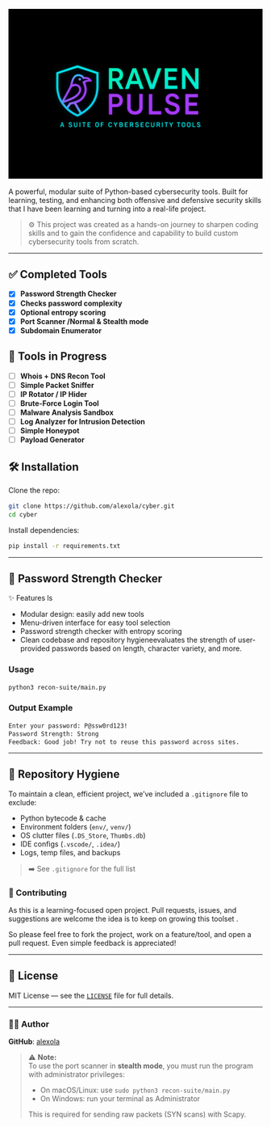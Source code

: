 ![alt text](logo.png)


A powerful, modular suite of Python-based cybersecurity tools. Built for learning, testing, and enhancing both offensive and defensive security skills that I have been learning and turning into a real-life project.


> ⚙️ This project was created as a hands-on journey to sharpen coding skills and to gain the confidence and capability to build custom cybersecurity tools from scratch.

---

## ✅ Completed Tools
  - [x] **Password Strength Checker**
  - [x] **Checks password complexity**
  - [x] **Optional entropy scoring**
  - [x] **Port Scanner /Normal & Stealth mode**
  - [X] **Subdomain Enumerator**

## 🚧 Tools in Progress
- [ ] **Whois + DNS Recon Tool**
- [ ] **Simple Packet Sniffer**
- [ ] **IP Rotator / IP Hider**
- [ ] **Brute-Force Login Tool**
- [ ] **Malware Analysis Sandbox**
- [ ] **Log Analyzer for Intrusion Detection**
- [ ] **Simple Honeypot**
- [ ] **Payload Generator**

## 🛠️ Installation

Clone the repo:

```bash
git clone https://github.com/alexola/cyber.git
cd cyber
```

Install dependencies:

```bash
pip install -r requirements.txt
```
---

## 🔐 Password Strength Checker

✨ Features
ls

- Modular design: easily add new tools
- Menu-driven interface for easy tool selection
- Password strength checker with entropy scoring
- Clean codebase and repository hygieneevaluates the strength of user-provided passwords based on length, character variety, and more.

### Usage

```bash
python3 recon-suite/main.py
```
### Output Example

```
Enter your password: P@ssw0rd123!
Password Strength: Strong
Feedback: Good job! Try not to reuse this password across sites.
```

---

## 🧼 Repository Hygiene

To maintain a clean, efficient project, we’ve included a `.gitignore` file to exclude:

- Python bytecode & cache  
- Environment folders (`env/`, `venv/`)  
- OS clutter files (`.DS_Store`, `Thumbs.db`)  
- IDE configs (`.vscode/`, `.idea/`)  
- Logs, temp files, and backups  

> ➡️ See `.gitignore` for the full list

### 🤝 Contributing

As this is a learning-focused open project. Pull requests, issues, and suggestions are welcome the idea is to keep on growing this toolset .

So please feel free to fork the project, work on a feature/tool, and open a pull request. Even simple feedback is appreciated!

---

## 📜 License

MIT License — see the [`LICENSE`](LICENSE) file for full details.

---

### 👩‍💻 Author

**GitHub**: [alexola](https://github.com/alexola)

> ⚠️ **Note:**  
> To use the port scanner in **stealth mode**, you must run the program with administrator privileges:
> - On macOS/Linux: use `sudo python3 recon-suite/main.py`
> - On Windows: run your terminal as Administrator
>
> This is required for sending raw packets (SYN scans) with Scapy.
